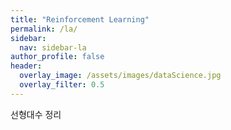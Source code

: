 ```yaml
---
title: "Reinforcement Learning"
permalink: /la/
sidebar:
  nav: sidebar-la
author_profile: false
header:
  overlay_image: /assets/images/dataScience.jpg
  overlay_filter: 0.5
---
```

선형대수 정리
